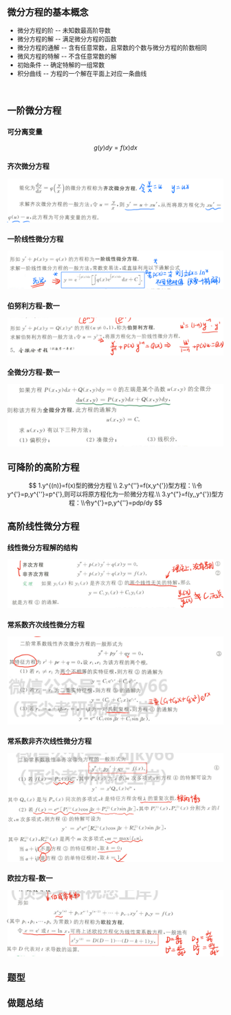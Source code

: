 ## 微分方程的基本概念

- 微分方程的阶 -- 未知数最高阶导数
- 微分方程的解 -- 满足微分方程的函数
- 微分方程的通解 -- 含有任意常数，且常数的个数与微分方程的阶数相同
- 微风方程的特解 -- 不含任意常数的解
- 初始条件 -- 确定特解的一组常数
- 积分曲线 -- 方程的一个解在平面上对应一条曲线

​	

## 一阶微分方程

### 可分离变量

$$
g(y)dy=f(x)dx
$$



### 齐次微分方程

![image-20230613112719392](images/image-20230613112719392.png)

### 一阶线性微分方程

![image-20230613112738599](images/image-20230613112738599.png)

### 伯努利方程-数一

![image-20230613112809720](images/image-20230613112809720.png)

### 全微分方程-数一

![image-20230613112828056](images/image-20230613112828056.png)

## 可降阶的高阶方程

$$
1.y^{(n)}=f(x)型的微分方程 \\
2.y^{''}=f(x,y^{'})型方程：\\令y^{'}=p,y^{''}=p^{'},则可以将原方程化为一阶微分方程.\\
3.y^{"}=f(y,,y^{'})型方程：\\令y^{'}=p,y^{''}=pdp/dy
$$



## 高阶线性微分方程

### 线性微分方程解的结构

![image-20230613112923953](images/image-20230613112923953.png)

### 常系数齐次线性微分方程

![image-20230613112951772](images/image-20230613112951772.png)

### 常系数非齐次线性微分方程

![image-20230613113011101](images/image-20230613113011101.png)

### 欧拉方程-数一

![image-20230613113032132](images/image-20230613113032132.png)



## 题型





## 做题总结

